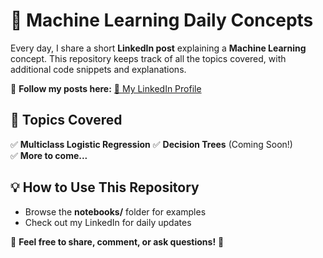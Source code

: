 # 🚀 **Machine Learning Daily Concepts**  

Every day, I share a short **LinkedIn post** explaining a **Machine Learning** concept. This repository keeps track of all the topics covered, with additional code snippets and explanations.  

📍 **Follow my posts here:** [🔗 My LinkedIn Profile](www.linkedin.com/in/dina-ouahbi-963a56338)  

## **📌 Topics Covered**  
✅ **Multiclass Logistic Regression** 
✅ **Decision Trees** (Coming Soon!)  
✅ **More to come...**  

## **💡 How to Use This Repository**  
- Browse the **notebooks/** folder for examples  
- Check out my LinkedIn for daily updates  

📢 **Feel free to share, comment, or ask questions!** 🚀
